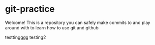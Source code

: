 # git-practice

Welcome! This is a repository you can safely make commits to and play around with to learn how to use git and github

testtingggg
testing2
